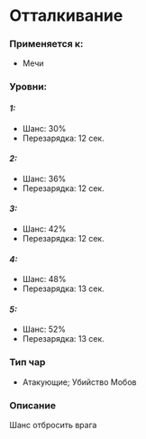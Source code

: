 # Отталкивание

### Применяется к:

* Мечи

### Уровни:&#x20;

#### _1:_

* &#x20; Шанс: 30%
* &#x20;Перезарядка: 12 сек.

#### _2:_

* &#x20;Шанс: 36%
* &#x20;Перезарядка: 12 сек.

#### _3:_

* &#x20;Шанс: 42%
* &#x20;Перезарядка: 12 сек.&#x20;

#### _4:_

* &#x20;Шанс: 48%
* &#x20;Перезарядка: 13 сек.

#### _5:_

* &#x20;Шанс: 52%
* &#x20;Перезарядка: 13 сек.&#x20;

### Тип чар&#x20;

* Атакующие; Убийство Мобов

### Описание

Шанс отбросить врага
